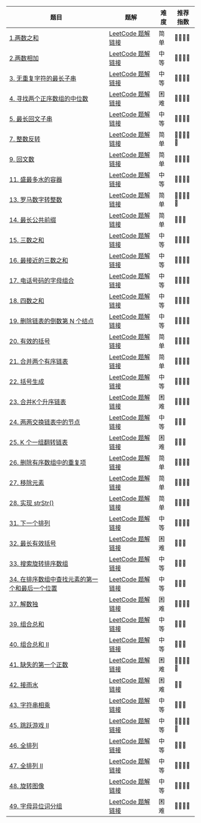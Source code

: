 | 题目                                                                                                                 | 题解                                                                                                                                                                                                                                         | 难度  | 推荐指数       |
| ------------------------------------------------------------------------------------------------------------------ | ------------------------------------------------------------------------------------------------------------------------------------------------------------------------------------------------------------------------------------------ | --- | ---------- |
| [1.两数之和](https://leetcode.cn/problems/two-sum/)                                                                    | [LeetCode 题解链接](https://github.com/hello-hahha/LeetCode-/blob/main/LeetCode/1-10/1.%20%E4%B8%A4%E6%95%B0%E4%B9%8B%E5%92%8C%EF%BC%88%E7%AE%80%E5%8D%95%EF%BC%89.md)                                                                         | 简单  | 🤩🤩🤩🤩   |
| [2.两数相加](https://leetcode.cn/problems/add-two-numbers/)                                                            | [LeetCode 题解链接](https://github.com/hello-hahha/LeetCode-/blob/main/LeetCode/1-10/2.%20%E4%B8%A4%E6%95%B0%E7%9B%B8%E5%8A%A0%EF%BC%88%E4%B8%AD%E7%AD%89%EF%BC%89.md)                                                                         | 中等  | 🤩🤩🤩🤩   |
| [3. 无重复字符的最长子串](https://leetcode.cn/problems/longest-substring-without-repeating-characters/)                      | [LeetCode 题解链接](https://github.com/hello-hahha/LeetCode-/blob/main/LeetCode/1-10/3.%20%E6%97%A0%E9%87%8D%E5%A4%8D%E5%AD%97%E7%AC%A6%E7%9A%84%E6%9C%80%E9%95%BF%E5%AD%90%E4%B8%B2%EF%BC%88%E4%B8%AD%E7%AD%89%EF%BC%89.md)                   | 中等  | 🤩🤩🤩🤩   |
| [4. 寻找两个正序数组的中位数](https://leetcode.cn/problems/median-of-two-sorted-arrays/)                                       | [LeetCode 题解链接](https://github.com/hello-hahha/LeetCode-/blob/main/LeetCode/1-10/4.%20%E5%AF%BB%E6%89%BE%E4%B8%A4%E4%B8%AA%E6%AD%A3%E5%BA%8F%E6%95%B0%E7%BB%84%E7%9A%84%E4%B8%AD%E4%BD%8D%E6%95%B0%EF%BC%88%E5%9B%B0%E9%9A%BE%EF%BC%89.md) | 困难  | 🤩🤩🤩🤩   |
| [5. 最长回文子串](https://leetcode.cn/problems/longest-palindromic-substring/)                                           | [LeetCode 题解链接](https://github.com/hello-hahha/LeetCode-/blob/main/LeetCode/1-10/5.%20%E6%9C%80%E9%95%BF%E5%9B%9E%E6%96%87%E5%AD%90%E4%B8%B2%EF%BC%88%E4%B8%AD%E7%AD%89%EF%BC%89.md)                                                       | 中等  | 🤩🤩🤩🤩   |
| [7. 整数反转](https://leetcode.cn/problems/reverse-integer/)                                                           | [LeetCode 题解链接](https://github.com/hello-hahha/LeetCode-/blob/main/LeetCode/1-10/7.%20%E6%95%B4%E6%95%B0%E5%8F%8D%E8%BD%AC%EF%BC%88%E7%AE%80%E5%8D%95%EF%BC%89.md)                                                                         | 简单  | 🤩🤩🤩🤩🤩 |
| [9. 回文数](https://leetcode-cn.com/problems/expression-add-operators/)                                               | [LeetCode 题解链接](https://leetcode-cn.com/problems/expression-add-operators/solution/gong-shui-san-xie-hui-su-suan-fa-yun-yon-nl9z/)                                                                                                         | 简单  | 🤩🤩🤩🤩   |
| [11. 盛最多水的容器](https://leetcode.cn/problems/container-with-most-water/)                                             | [LeetCode 题解链接](https://github.com/haochou-boy/LeetCode-/blob/main/LeetCode/11-20/11.%20%E7%9B%9B%E6%9C%80%E5%A4%9A%E6%B0%B4%E7%9A%84%E5%AE%B9%E5%99%A8%EF%BC%88%E4%B8%AD%E7%AD%89%EF%BC%89.md)                                                                                                       | 中等  | 🤩🤩🤩🤩   |
| [13. 罗马数字转整数](https://leetcode.cn/problems/roman-to-integer/)                                                      | [LeetCode 题解链接](https://github.com/haochou-boy/LeetCode-/blob/main/LeetCode/11-20/13.%20%E7%BD%97%E9%A9%AC%E6%95%B0%E5%AD%97%E8%BD%AC%E6%95%B4%E6%95%B0%EF%BC%88%E7%AE%80%E5%8D%95%EF%BC%89.md)                                                                                                                                           | 简单  | 🤩🤩🤩🤩🤩 |
| [14. 最长公共前缀](https://leetcode.cn/problems/longest-common-prefix/)                                                  | [LeetCode 题解链接](https://github.com/haochou-boy/LeetCode-/blob/main/LeetCode/11-20/14.%20%E6%9C%80%E9%95%BF%E5%85%AC%E5%85%B1%E5%89%8D%E7%BC%80%EF%BC%88%E7%AE%80%E5%8D%95%EF%BC%89.md)                                                                                                     | 简单  | 🤩🤩🤩     |
| [15. 三数之和](https://leetcode.cn/problems/3sum/)                                                                     | [LeetCode 题解链接](https://github.com/haochou-boy/LeetCode-/blob/main/LeetCode/11-20/15.%20%E4%B8%89%E6%95%B0%E4%B9%8B%E5%92%8C%EF%BC%88%E4%B8%AD%E7%AD%89%EF%BC%89.md)                                                                                                                                        | 中等  | 🤩🤩🤩🤩   |
| [16. 最接近的三数之和](https://leetcode.cn/problems/3sum-closest/)                                                         | [LeetCode 题解链接](https://github.com/haochou-boy/LeetCode-/blob/main/LeetCode/11-20/16.%20%E6%9C%80%E6%8E%A5%E8%BF%91%E7%9A%84%E4%B8%89%E6%95%B0%E4%B9%8B%E5%92%8C%EF%BC%88%E4%B8%AD%E7%AD%89%EF%BC%89.md)                                                                                                              | 中等  | 🤩🤩🤩🤩   |
| [17. 电话号码的字母组合](https://leetcode.cn/problems/letter-combinations-of-a-phone-number/)                               | [LeetCode 题解链接](https://github.com/haochou-boy/LeetCode-/blob/main/LeetCode/11-20/17.%20%E7%94%B5%E8%AF%9D%E5%8F%B7%E7%A0%81%E7%9A%84%E5%AD%97%E6%AF%8D%E7%BB%84%E5%90%88%EF%BC%88%E4%B8%AD%E7%AD%89%EF%BC%89.md)                                                                                                                        | 中等  | 🤩🤩🤩🤩   |
| [18. 四数之和](https://leetcode.cn/problems/4sum/)                                                                     | [LeetCode 题解链接](https://github.com/haochou-boy/LeetCode-/blob/main/LeetCode/11-20/18.%20%E5%9B%9B%E6%95%B0%E4%B9%8B%E5%92%8C%EF%BC%88%E4%B8%AD%E7%AD%89%EF%BC%89.md)                                                                                                                                                | 中等  | 🤩🤩🤩🤩   |
| [19. 删除链表的倒数第 N 个结点](https://leetcode.cn/problems/remove-nth-node-from-end-of-list/)                               | [LeetCode 题解链接](https://github.com/haochou-boy/LeetCode-/blob/main/LeetCode/11-20/19.%20%E5%88%A0%E9%99%A4%E9%93%BE%E8%A1%A8%E7%9A%84%E5%80%92%E6%95%B0%E7%AC%AC%20N%20%E4%B8%AA%E7%BB%93%E7%82%B9%EF%BC%88%E4%B8%AD%E7%AD%89%EF%BC%89.md)                                                                                                                     | 中等  | 🤩🤩🤩🤩   |
| [20. 有效的括号](https://leetcode.cn/problems/valid-parentheses/)                                                       | [LeetCode 题解链接](https://github.com/haochou-boy/LeetCode-/blob/main/LeetCode/11-20/20.%20%E6%9C%89%E6%95%88%E7%9A%84%E6%8B%AC%E5%8F%B7%EF%BC%88%E7%AE%80%E5%8D%95%EF%BC%89.md)                                                                                                                        | 简单  | 🤩🤩🤩🤩   |
| [21. 合并两个有序链表](https://leetcode.cn/problems/merge-two-sorted-lists/)                                               | [LeetCode 题解链接](https://github.com/haochou-boy/LeetCode-/blob/main/LeetCode/21-30/21.%20%E5%90%88%E5%B9%B6%E4%B8%A4%E4%B8%AA%E6%9C%89%E5%BA%8F%E9%93%BE%E8%A1%A8%EF%BC%88%E7%AE%80%E5%8D%95%EF%BC%89.md)                                                                                                                       | 简单  | 🤩🤩🤩🤩   |
| [22. 括号生成](https://leetcode.cn/problems/generate-parentheses/)                                                     | [LeetCode 题解链接](https://github.com/haochou-boy/LeetCode-/blob/main/LeetCode/21-30/22.%20%E6%8B%AC%E5%8F%B7%E7%94%9F%E6%88%90%EF%BC%88%E4%B8%AD%E7%AD%89%EF%BC%89.md)                                                                                                      | 中等  | 🤩🤩🤩🤩   |
| [23. 合并K个升序链表](https://leetcode.cn/problems/merge-k-sorted-lists/)                                                 | [LeetCode 题解链接](https://github.com/haochou-boy/LeetCode-/blob/main/LeetCode/21-30/23.%20%E5%90%88%E5%B9%B6K%E4%B8%AA%E5%8D%87%E5%BA%8F%E9%93%BE%E8%A1%A8%EF%BC%88%E5%9B%B0%E9%9A%BE%EF%BC%89.md)                                                                                                                 | 困难  | 🤩🤩🤩🤩   |
| [24. 两两交换链表中的节点](https://leetcode.cn/problems/swap-nodes-in-pairs/)                                                | [LeetCode 题解链接](https://github.com/haochou-boy/LeetCode-/blob/main/LeetCode/21-30/24.%20%E4%B8%A4%E4%B8%A4%E4%BA%A4%E6%8D%A2%E9%93%BE%E8%A1%A8%E4%B8%AD%E7%9A%84%E8%8A%82%E7%82%B9%EF%BC%88%E4%B8%AD%E7%AD%89%EF%BC%89.md)                                                                                                    | 中等  | 🤩🤩🤩     |
| [25. K 个一组翻转链表](https://leetcode.cn/problems/reverse-nodes-in-k-group/)                                            | [LeetCode 题解链接](https://github.com/haochou-boy/LeetCode-/blob/main/LeetCode/21-30/25.%20K%20%E4%B8%AA%E4%B8%80%E7%BB%84%E7%BF%BB%E8%BD%AC%E9%93%BE%E8%A1%A8%EF%BC%88%E5%9B%B0%E9%9A%BE%EF%BC%89.md)                                                                                                                                 | 困难  | 🤩🤩🤩     |
| [26. 删除有序数组中的重复项](https://leetcode.cn/problems/remove-duplicates-from-sorted-array/)                               | [LeetCode 题解链接](https://github.com/haochou-boy/LeetCode-/blob/main/LeetCode/21-30/26)                                                                                                                              | 简单  | 🤩🤩🤩🤩   |
| [27. 移除元素](https://leetcode.cn/problems/remove-element/)                                                           | [LeetCode 题解链接](https://github.com/haochou-boy/LeetCode-/blob/main/LeetCode/21-30/27.%20%E7%A7%BB%E9%99%A4%E5%85%83%E7%B4%A0%EF%BC%88%E7%AE%80%E5%8D%95%EF%BC%89.md)                                                                                                                  | 简单  | 🤩🤩🤩🤩   |
| [28. 实现 strStr()](https://leetcode.cn/problems/implement-strstr/)                                                  | [LeetCode 题解链接](https://github.com/haochou-boy/LeetCode-/blob/main/LeetCode/21-30/28.%20%E5%AE%9E%E7%8E%B0%20strStr()%EF%BC%88%E7%AE%80%E5%8D%95%EF%BC%89.md)                                                                                                                                      | 简单  | 🤩🤩🤩🤩   |
| [31. 下一个排列](https://leetcode.cn/problems/next-permutation/)                                                        | [LeetCode 题解链接](https://github.com/haochou-boy/LeetCode-/blob/main/LeetCode/31-40/31.%20%E4%B8%8B%E4%B8%80%E4%B8%AA%E6%8E%92%E5%88%97%EF%BC%88%E4%B8%AD%E7%AD%89%EF%BC%89.md)                                                                                                                    | 中等  | 🤩🤩🤩🤩   |
| [32. 最长有效括号](https://leetcode.cn/problems/longest-valid-parentheses/)                                              | [LeetCode 题解链接](https://github.com/haochou-boy/LeetCode-/blob/main/LeetCode/31-40/32.%20%E6%9C%80%E9%95%BF%E6%9C%89%E6%95%88%E6%8B%AC%E5%8F%B7%EF%BC%88%E5%9B%B0%E9%9A%BE%EF%BC%89.md)                                                                                                              | 困难  | 🤩🤩🤩     |
| [33. 搜索旋转排序数组](https://leetcode.cn/problems/search-in-rotated-sorted-array/)                                       | [LeetCode 题解链接](https://github.com/haochou-boy/LeetCode-/blob/main/LeetCode/31-40/33.%20%E6%90%9C%E7%B4%A2%E6%97%8B%E8%BD%AC%E6%8E%92%E5%BA%8F%E6%95%B0%E7%BB%84%EF%BC%88%E4%B8%AD%E7%AD%89%EF%BC%89.md)                                                                                                             | 中等  | 🤩🤩🤩     |
| [34. 在排序数组中查找元素的第一个和最后一个位置](https://leetcode.cn/problems/find-first-and-last-position-of-element-in-sorted-array/) | [LeetCode 题解链接](https://github.com/haochou-boy/LeetCode-/blob/main/LeetCode/31-40/34.%20%E5%9C%A8%E6%8E%92%E5%BA%8F%E6%95%B0%E7%BB%84%E4%B8%AD%E6%9F%A5%E6%89%BE%E5%85%83%E7%B4%A0%E7%9A%84%E7%AC%AC%E4%B8%80%E4%B8%AA%E5%92%8C%E6%9C%80%E5%90%8E%E4%B8%80%E4%B8%AA%E4%BD%8D%E7%BD%AE%EF%BC%88%E4%B8%AD%E7%AD%89%EF%BC%89.md)                                                                                               | 中等  | 🤩🤩🤩     |
| [37. 解数独](https://leetcode.cn/problems/sudoku-solver/)                                                             | [LeetCode 题解链接](https://github.com/haochou-boy/LeetCode-/blob/main/LeetCode/31-40/37.%20%E8%A7%A3%E6%95%B0%E7%8B%AC%EF%BC%88%E5%9B%B0%E9%9A%BE%EF%BC%89.md)                                                                                                             | 困难  | 🤩🤩🤩🤩   |
| [39. 组合总和](https://leetcode.cn/problems/combination-sum/)                                                          | [LeetCode 题解链接](https://github.com/haochou-boy/LeetCode-/blob/main/LeetCode/31-40/39.%20%E7%BB%84%E5%90%88%E6%80%BB%E5%92%8C%EF%BC%88%E4%B8%AD%E7%AD%89%EF%BC%89.md)                                                                                                               | 中等  | 🤩🤩🤩     |
| [40. 组合总和 II](https://leetcode.cn/problems/combination-sum-ii/)                                                    | [LeetCode 题解链接](https://github.com/haochou-boy/LeetCode-/blob/main/LeetCode/31-40/40.%20%E7%BB%84%E5%90%88%E6%80%BB%E5%92%8C%20II%EF%BC%88%E4%B8%AD%E7%AD%89%EF%BC%89.md)                                                                                                                 | 中等  | 🤩🤩🤩     |
| [41. 缺失的第一个正数](https://leetcode.cn/problems/first-missing-positive/)                                               | [LeetCode 题解链接](https://github.com/haochou-boy/LeetCode-/blob/main/LeetCode/41-50/41.%20%E7%BC%BA%E5%A4%B1%E7%9A%84%E7%AC%AC%E4%B8%80%E4%B8%AA%E6%AD%A3%E6%95%B0%EF%BC%88%E5%9B%B0%E9%9A%BE%EF%BC%89.md)                                                                                        | 困难  | 🤩🤩🤩🤩🤩 |
| [42. 接雨水](https://leetcode.cn/problems/trapping-rain-water/)                                                       | [LeetCode 题解链接](https://github.com/haochou-boy/LeetCode-/blob/main/LeetCode/41-50/42.%20%E6%8E%A5%E9%9B%A8%E6%B0%B4%EF%BC%88%E5%9B%B0%E9%9A%BE%EF%BC%89.md)                                                                                                           | 困难  | 🤩🤩       |
| [43. 字符串相乘](https://leetcode.cn/problems/multiply-strings/)                                                        | [LeetCode 题解链接](https://github.com/haochou-boy/LeetCode-/blob/main/LeetCode/41-50/43.%20%E5%AD%97%E7%AC%A6%E4%B8%B2%E7%9B%B8%E4%B9%98%EF%BC%88%E4%B8%AD%E7%AD%89%EF%BC%89.md)                                                                   | 中等  | 🤩🤩🤩     |
| [45. 跳跃游戏 II](https://leetcode.cn/problems/jump-game-ii/)                                                          | [LeetCode 题解链接](https://github.com/haochou-boy/LeetCode-/blob/main/LeetCode/41-50/45.%20%E8%B7%B3%E8%B7%83%E6%B8%B8%E6%88%8F%20II%EF%BC%88%E4%B8%AD%E7%AD%89%EF%BC%89.md)                                                                                                                    | 中等  | 🤩🤩🤩🤩🤩 |
| [46. 全排列](https://leetcode.cn/problems/permutations/)                                                              | [LeetCode 题解链接](https://github.com/haochou-boy/LeetCode-/blob/main/LeetCode/41-50/46.%E5%85%A8%E6%8E%92%E7%B1%BB%EF%BC%88%E4%B8%AD%E7%AD%89%EF%BC%89.md)                                                                                             | 中等  | 🤩🤩🤩     |
| [47. 全排列 II](https://leetcode.cn/problems/permutations-ii/)                                                        | [LeetCode 题解链接](https://github.com/haochou-boy/LeetCode-/blob/main/LeetCode/41-50/47.%E5%85%A8%E6%8E%92%E5%88%97%20II%EF%BC%88%E4%B8%AD%E7%AD%89%EF%BC%89.md)                                                                                                                 | 中等  | 🤩🤩🤩🤩   |
| [48. 旋转图像](https://leetcode.cn/problems/rotate-image/)                                                        | [LeetCode 题解链接](https://github.com/haochou-boy/LeetCode-/blob/main/LeetCode/41-50/48.%E6%97%8B%E8%BD%AC%E5%9B%BE%E5%83%8F%EF%BC%88%E4%B8%AD%E7%AD%89%EF%BC%89.md)                                                                                                                     | 中等  | 🤩🤩🤩🤩   |
| [49. 字母异位词分组](https://leetcode.cn/problems/group-anagrams/)                                                        | [LeetCode 题解链接](https://github.com/haochou-boy/LeetCode-/blob/main/LeetCode/41-50/49.%E5%AD%97%E6%AF%8D%E5%BC%82%E4%BD%8D%E8%AF%8D%E5%88%86%E7%BB%84%EF%BC%88%E4%B8%AD%E7%AD%89%EF%BC%89.md)                                                                                                                     | 困难  | 🤩🤩🤩🤩   |
